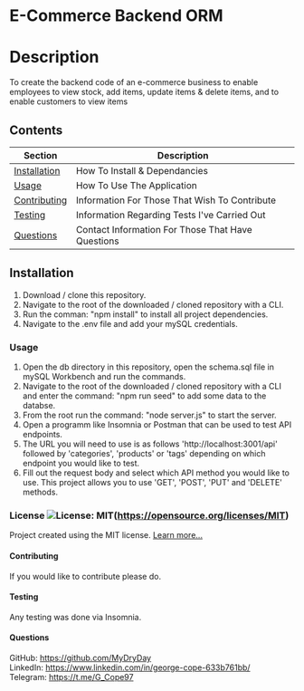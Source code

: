 # E-Commerce Backend ORM

  # Description
  To create the backend code of an e-commerce business to enable employees to view stock, add items, update items & delete items, and to enable customers to view items

  ## Contents
  Section                       | Description
  ----------------------------- | --------------------------------------------------
  [Installation](#Installation) | How To Install & Dependancies
  [Usage](#Usage)               | How To Use The Application
  [Contributing](#Contributing) | Information For Those That Wish To Contribute
  [Testing](#Testing)           | Information Regarding Tests I've Carried Out
  [Questions](#Questions)       | Contact Information For Those That Have Questions

  ## Installation
  1. Download / clone this repository. 
  2. Navigate to the root of the downloaded / cloned repository with a CLI. 
  3. Run the comman: "npm install" to install all project dependencies. 
  4. Navigate to the .env file and add your mySQL credentials.

  ### Usage
  1. Open the db directory in this repository, open the schema.sql file in mySQL Workbench and run the commands. 
  2. Navigate to the root of the downloaded / cloned repository with a CLI and enter the command: "npm run seed" to add some data to the databse. 
  3. From the root run the command: "node server.js" to start the server. 
  4. Open a programm like Insomnia or Postman that can be used to test API endpoints. 
  5. The URL you will need to use is as follows 'http://localhost:3001/api' followed by 'categories', 'products' or 'tags' depending on which endpoint you would like to test. 
  6. Fill out the request body and select which API method you would like to use. This project allows you to use 'GET', 'POST', 'PUT' and 'DELETE' methods. 

  ### License ![License: MIT](https://img.shields.io/badge/License-MIT-yellow.svg)(https://opensource.org/licenses/MIT) 
 
  Project created using the MIT license.
  [Learn more...](https://opensource.org/licenses/MIT)

  #### Contributing
  If you would like to contribute please do.

  #### Testing
  Any testing was done via Insomnia.

  #### Questions
  GitHub: https://github.com/MyDryDay  
  LinkedIn: https://www.linkedin.com/in/george-cope-633b761bb/  
  Telegram: https://t.me/G_Cope97
